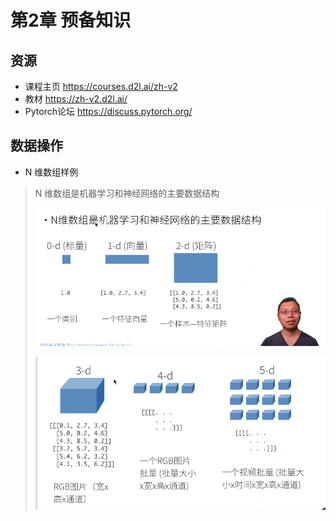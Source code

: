 # 第2章 预备知识

## 资源

- 课程主页 https://courses.d2l.ai/zh-v2
- 教材 https://zh-v2.d2l.ai/
- Pytorch论坛 https://discuss.pytorch.org/



## 数据操作

- N 维数组样例
> N 维数组是机器学习和神经网络的主要数据结构
>
> 
>
> ![image-20230302093156474](images/image-20230302093156474.png)
>
> 
>
> ![image-20230302093456544](images/image-20230302093456544.png)

